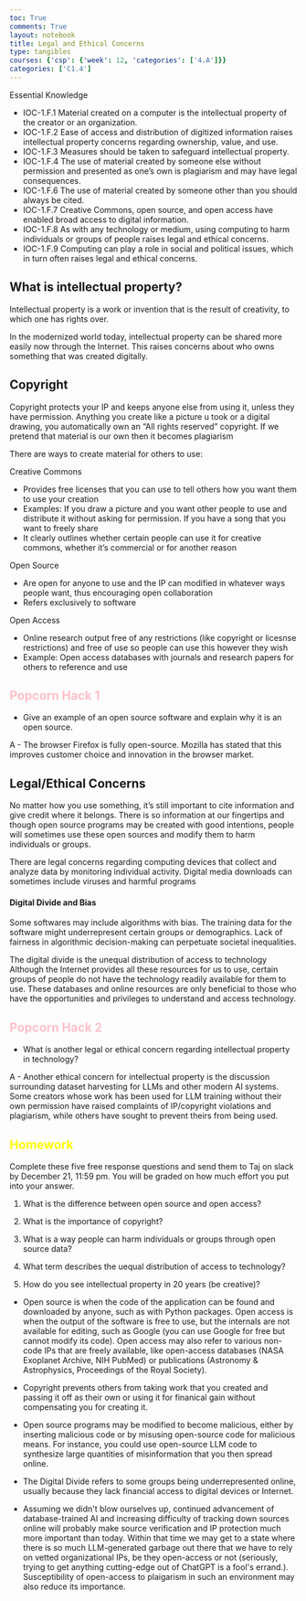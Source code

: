 ```yaml
---
toc: True
comments: True
layout: notebook
title: Legal and Ethical Concerns
type: tangibles
courses: {'csp': {'week': 12, 'categories': ['4.A']}}
categories: ['C1.4']
---
```


Essential Knowledge 
- IOC-1.F.1 Material created on a computer is the intellectual property of the creator or an organization. 
- IOC-1.F.2 Ease of access and distribution of digitized information raises intellectual property concerns regarding ownership, value, and use. 
- IOC-1.F.3 Measures should be taken to safeguard intellectual property. 
- IOC-1.F.4 The use of material created by someone else without permission and presented as one’s own is plagiarism and may have legal consequences.
- IOC-1.F.6 The use of material created by someone other than you should always be cited. 
- IOC-1.F.7 Creative Commons, open source, and open access have enabled broad access to digital information.
- IOC-1.F.8 As with any technology or medium, using computing to harm individuals or groups of people raises legal and ethical concerns. 
- IOC-1.F.9 Computing can play a role in social and political issues, which in turn often raises legal and ethical concerns.

## What is intellectual property?

Intellectual property is a work or invention that is the result of creativity, to which one has rights over. 

In the modernized world today, intellectual property can be shared more easily now through the Internet. This raises concerns about who owns something that was created digitally. 


## Copyright

Copyright protects your IP and keeps anyone else from using it, unless they have permission. Anything you create like a picture u took or a digital drawing, you automatically own an “All rights reserved” copyright. If we pretend that material is our own then it becomes plagiarism 

There are ways to create material for others to use: 

Creative Commons
- Provides free licenses that you can use to tell others how you want them to use your creation
- Examples: If you draw a picture and you want other people to use and distribute it without asking for permission. If you have a song that you want to freely share 
- It clearly outlines whether certain people can use it for creative commons, whether it’s commercial or for another reason 

Open Source
- Are open for anyone to use and the IP can modified in whatever ways people want, thus encouraging open collaboration 
- Refers exclusively to software

Open Access 
- Online research output free of any restrictions (like copyright or licesnse restrictions) and free of use so people can use this however they wish
- Example: Open access databases with journals and research papers for others to reference and use

## <font color = "FFC0C9"> Popcorn Hack 1 </font> 

- Give an example of an open source software and explain why it is an open source. 

A - The browser Firefox is fully open-source. Mozilla has stated that this improves customer choice and innovation in the browser market.

## Legal/Ethical Concerns

No matter how you use something, it’s still important to cite information and give credit where it belongs. There is so information at our fingertips and though open source programs may be created with good intentions, people will sometimes use these open sources and modify them to harm individuals or groups. 

There are legal concerns regarding computing devices that collect and analyze data by monitoring individual activity. Digital media downloads can sometimes include viruses and harmful programs

#### Digital Divide and Bias 

Some softwares may include algorithms with bias. The training data for the software might underrepresent certain groups or demographics. Lack of fairness in algorithmic decision-making can perpetuate societal inequalities.

The digital divide is the unequal distribution of access to technology Although the Internet provides all these resources for us to use, certain groups of people do not have the technology readily available for them to use. These databases and online resources are only beneficial to those who have the opportunities and privileges to understand and access technology. 


## <font color = "FFC0C9"> Popcorn Hack 2 </font> 

- What is another legal or ethical concern regarding intellectual property in technology?

A - Another ethical concern for intellectual property is the discussion surrounding dataset harvesting for LLMs and other modern AI systems. Some creators whose work has been used for LLM training without their own permission have raised complaints of IP/copyright violations and plagiarism, while others have sought to prevent theirs from being used.

## <font color = "yellow"> Homework </font> 

Complete these five free response questions and send them to Taj on slack by December 21, 11:59 pm. You will be graded on how much effort you put into your answer. 

1. What is the difference between open source and open access? 

2. What is the importance of copyright?

3. What is a way people can harm individuals or groups through open source data? 

4. What term describes the uequal distribution of access to technology? 

5. How do you see intellectual property in 20 years (be creative)?

- Open source is when the code of the application can be found and downloaded by anyone, such as with Python packages. Open access is when the output of the software is free to use, but the internals are not available for editing, such as Google (you can use Google for free but cannot modify its code). Open access may also refer to various non-code IPs that are freely available, like open-access databases (NASA Exoplanet Archive, NIH PubMed) or publications (Astronomy & Astrophysics, Proceedings of the Royal Society).

- Copyright prevents others from taking work that you created and passing it off as their own or using it for finanical gain without compensating you for creating it.

- Open source programs may be modified to become malicious, either by inserting malicious code or by misusing open-source code for malicious means. For instance, you could use open-source LLM code to synthesize large quantities of misinformation that you then spread online.

- The Digital Divide refers to some groups being underrepresented online, usually because they lack financial access to digital devices or Internet.

- Assuming we didn't blow ourselves up, continued advancement of database-trained AI and increasing difficulty of tracking down sources online will probably make source verification and IP protection much more important than today. Within that time we may get to a state where there is so much LLM-generated garbage out there that we have to rely on vetted organizational IPs, be they open-access or not (seriously, trying to get anything cutting-edge out of ChatGPT is a fool's errand.). Susceptibility of open-access to plaigarism in such an environment may also reduce its importance.
